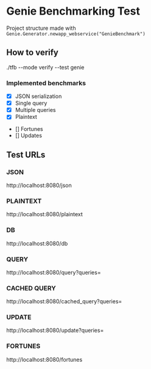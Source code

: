# Genie Benchmarking Test

Project structure made with `Genie.Generator.newapp_webservice("GenieBenchmark")`

## How to verify
./tfb --mode verify --test genie

### Implemented benchmarks
- [x] JSON serialization
- [x] Single query
- [x] Multiple queries
- [x] Plaintext
- [] Fortunes
- [] Updates

## Test URLs
### JSON

http://localhost:8080/json

### PLAINTEXT

http://localhost:8080/plaintext

### DB

http://localhost:8080/db

### QUERY

http://localhost:8080/query?queries=

### CACHED QUERY

http://localhost:8080/cached_query?queries=

### UPDATE

http://localhost:8080/update?queries=

### FORTUNES

http://localhost:8080/fortunes
